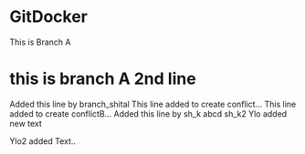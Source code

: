 # GitDocker
This is Branch A

this is branch A 2nd line
=======
Added this line by branch_shital
This line added to create conflict...
This line added to create conflictB...
Added this line by sh_k
abcd
sh_k2
Ylo added new text

Ylo2 added Text..


